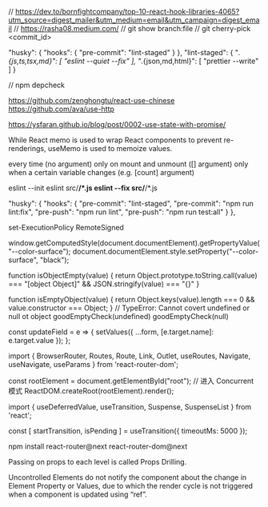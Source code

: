 // https://dev.to/bornfightcompany/top-10-react-hook-libraries-4065?utm_source=digest_mailer&utm_medium=email&utm_campaign=digest_email
// https://rasha08.medium.com/
// git show branch:file
// git cherry-pick <commit_id>

"husky": {
    "hooks": {
        "pre-commit": "lint-staged"
    }
},
"lint-staged": {
    "*.{js,ts,tsx,md}": [
        "eslint --quiet --fix"
    ],
    "*.{json,md,html}": [
        "prettier --write"
    ]
}


// npm depcheck



https://github.com/zenghongtu/react-use-chinese
https://github.com/ava/use-http

https://ysfaran.github.io/blog/post/0002-use-state-with-promise/

While React memo is used to wrap React components to prevent re-renderings,
useMemo is used to memoize values.

every time (no argument)
only on mount and unmount ([] argument)
only when a certain variable changes (e.g. [count] argument)


eslint --init
eslint src/**/*.js
eslint --fix src/**/*.js

"husky": {
  "hooks": {
    "pre-commit": "lint-staged",
    "pre-commit": "npm run lint:fix",
    "pre-push": "npm run lint",
    "pre-push": "npm run test:all"
  }
},

  set-ExecutionPolicy RemoteSigned

  <!-- <li style={Object.assign({}, fooStyles, barStyles)}> -->

  window.getComputedStyle(document.documentElement).getPropertyValue("--color-surface");
  document.documentElement.style.setProperty("--color-surface", "black");

function isObjectEmpty(value) {
  return Object.prototype.toString.call(value) === "[object Object]" && JSON.stringify(value) === "{}"
}

function isEmptyObject(value) {
  return Object.keys(value).length === 0 && value.constructor === Object;
}
// TypeError: Cannot covert undefined or null ot object
goodEmptyCheck(undefined)
goodEmptyCheck(null)

const updateField = e => {
  setValues({
    ...form,
    [e.target.name]: e.target.value
  });
};

import {
  BrowserRouter,
  Routes,
  Route,
  Link,
  Outlet,
  useRoutes,
  Navigate,
  useNavigate,
  useParams
} from 'react-router-dom';

const rootElement = document.getElementById("root");
// 进入 Concurrent 模式
ReactDOM.createRoot(rootElement).render(<App />);

import {
  useDeferredValue,
  useTransition,
  Suspense,
  SuspenseList
 } from 'react';

 const [
    startTransition,
    isPending
  ] = useTransition({
    timeoutMs: 5000
  });

  npm install react-router@next react-router-dom@next

   Passing on props to each level is called Props Drilling.

   Uncontrolled Elements do not notify the component about the change in Element Property or Values, due to which the render cycle is not triggered when a component is updated using “ref”.
